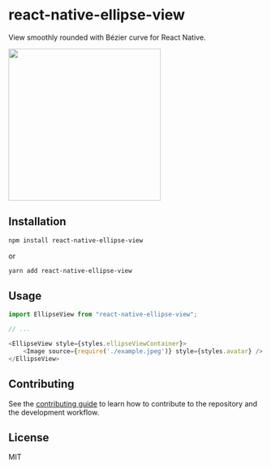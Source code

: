 
# react-native-ellipse-view

View smoothly rounded with Bézier curve for React Native.

<img src="https://user-images.githubusercontent.com/20337903/113280298-c3cf1e00-92ec-11eb-9151-1f4efa1f2f19.png" width="300">

## Installation

```sh
npm install react-native-ellipse-view
```
or
```sh
yarn add react-native-ellipse-view
```

## Usage

```js
import EllipseView from "react-native-ellipse-view";

// ...

<EllipseView style={styles.ellipseViewContainer}>
    <Image source={require('./example.jpeg')} style={styles.avatar} />
</EllipseView>

```

## Contributing

See the [contributing guide](CONTRIBUTING.md) to learn how to contribute to the repository and the development workflow.

## License

MIT
